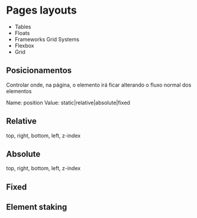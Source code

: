 # Pages layouts

- Tables
- Floats
- Frameworks Grid Systems
- Flexbox
- Grid

## Posicionamentos

Controlar onde, na página, o elemento irá ficar
alterando o fluxo normal dos elementos

Name: position
Value: static|relative|absolute|fixed

## Relative

top, right, bottom, left, z-index

## Absolute

top, right, bottom, left, z-index

## Fixed

## Element staking

